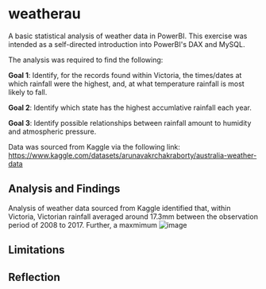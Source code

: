 # weatherau
A basic statistical analysis of weather data in PowerBI. This exercise was intended as a self-directed introduction into PowerBI's DAX and MySQL.

The analysis was required to find the following:

**Goal 1**: Identify, for the records found within Victoria, the times/dates at which rainfall were the highest,
and, at what temperature rainfall is most likely to fall.

**Goal 2**: Identify which state has the highest accumlative rainfall each year.

**Goal 3**: Identify possible relationships between rainfall amount to humidity and atmospheric pressure.

Data was sourced from Kaggle via the following link: 
https://www.kaggle.com/datasets/arunavakrchakraborty/australia-weather-data

## Analysis and Findings
Analysis of weather data sourced from Kaggle identified that, within Victoria, Victorian rainfall averaged around 17.3mm between the observation period of 2008 to 2017.
Further, a maxmimum 
![image](https://github.com/equanimittyy/weatherau/assets/104692345/07c1ccb6-c876-4756-a01a-ccda23d1c263)
## Limitations


## Reflection

